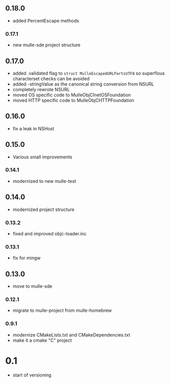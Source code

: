 ## 0.18.0

* added PercentEscape methods


### 0.17.1

* new mulle-sde project structure

## 0.17.0

* added .validated flag to `struct MulleEscapedURLPartsUTF8` so superflous characterset checks can be avoided
* added -stringValue as the canonical string conversion from NSURL
* completely rewrote NSURL
* moved OS specific code to MulleObjCInetOSFoundation
* moved HTTP specific code to MulleObjCHTTPFoundation

## 0.16.0

* fix a leak in NSHost


## 0.15.0

* Various small improvements


### 0.14.1

* modernized to new mulle-test

## 0.14.0

* modernized project structure


### 0.13.2

* fixed and improved objc-loader.inc

### 0.13.1

* fix for mingw

## 0.13.0

* move to mulle-sde


### 0.12.1

* migrate to mulle-project from mulle-homebrew

### 0.9.1

* modernize CMakeLists.txt and CMakeDependencies.txt
* make it a cmake "C" project

# 0.1

* start of versioning
